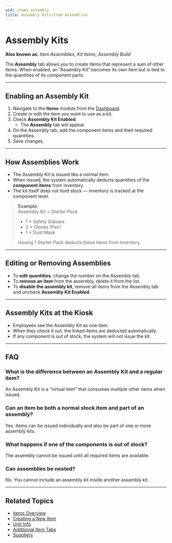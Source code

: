 ```yaml
---
uid: items.assembly
title: Assembly Kits/Item Assemblies
---
```


# Assembly Kits

**Also known as:** *Item Assemblies*, *Kit Items*, *Assembly Build*

The **Assembly** tab allows you to create items that represent a sum of other items. When enabled, an “Assembly Kit” becomes its own item but is tied to the quantities of its component parts.

---

## Enabling an Assembly Kit

1. Navigate to the **Items** module from the [Dashboard](xref:dashboard).  
2. Create or edit the item you want to use as a kit.  
3. Check **Assembly Kit Enabled**.  
   - The **Assembly** tab will appear.  
4. On the Assembly tab, add the component items and their required quantities.  
5. Save changes.

---

## How Assemblies Work

- The Assembly Kit is issued like a normal item.  
- When issued, the system automatically deducts quantities of the **component items** from inventory.  
- The kit itself does not hold stock — inventory is tracked at the component level.  

> **Example:**  
> Assembly Kit = *Starter Pack*  
> - 1 × Safety Glasses  
> - 2 × Gloves (Pair)  
> - 1 × Dust Mask  
>  
> Issuing 1 Starter Pack deducts these items from inventory.

---

## Editing or Removing Assemblies

- To **edit quantities**, change the number on the Assembly tab.  
- To **remove an item** from the assembly, delete it from the list.  
- To **disable the assembly kit**, remove all items from the Assembly tab and uncheck **Assembly Kit Enabled**.

---

## Assembly Kits at the Kiosk

- Employees see the Assembly Kit as one item.  
- When they check it out, the linked items are deducted automatically.  
- If any component is out of stock, the system will not issue the kit.

---

## FAQ

### What is the difference between an Assembly Kit and a regular item?
An Assembly Kit is a “virtual item” that consumes multiple other items when issued.

### Can an item be both a normal stock item and part of an assembly?
Yes. Items can be issued individually and also be part of one or more assembly kits.

### What happens if one of the components is out of stock?
The assembly cannot be issued until all required items are available.

### Can assemblies be nested?
No. You cannot include an assembly kit inside another assembly kit.

---

## Related Topics
- [Items Overview](xref:items)  
- [Creating a New Item](xref:items.add)  
- [Unit Info](xref:items.unit-info)  
- [Additional Item Tabs](xref:items.additional-tabs)  
- [Suppliers](xref:suppliers)  
